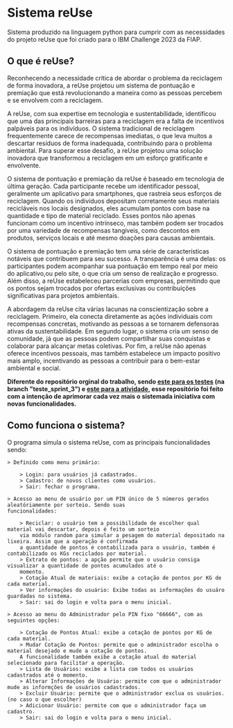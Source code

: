 # Sistema  reUse
Sistema produzido na linguagem python para cumprir com as necessidades do projeto reUse que foi criado para o IBM Challenge 2023 da FIAP.

## O que é reUse?

Reconhecendo a necessidade crítica de abordar o problema da reciclagem de forma inovadora, a reUse projetou um sistema de pontuação e premiação que está revolucionando a maneira como as pessoas percebem e se envolvem com a reciclagem.

A reUse, com sua expertise em tecnologia e sustentabilidade, identificou que uma das principais barreiras para a reciclagem era a falta de incentivos palpáveis para os indivíduos. O sistema tradicional de reciclagem frequentemente carece de recompensas imediatas, o que leva muitos a descartar resíduos de forma inadequada, contribuindo para o problema ambiental. Para superar esse desafio, a reUse projetou uma solução inovadora que transformou a reciclagem em um esforço gratificante e envolvente.

O sistema de pontuação e premiação da reUse é baseado em tecnologia de última geração. Cada participante recebe um identificador pessoal, geralmente um aplicativo para smartphones, que rastreia seus esforços de reciclagem. Quando os indivíduos depositam corretamente seus materiais recicláveis ​​nos locais designados, eles acumulam pontos com base na quantidade e tipo de material reciclado. Esses pontos não apenas funcionam como um incentivo intrínseco, mas também podem ser trocados por uma variedade de recompensas tangíveis, como descontos em produtos, serviços locais e até mesmo doações para causas ambientais.

O sistema de pontuação e premiação tem uma série de características notáveis que contribuem para seu sucesso. A transparência é uma delas: os participantes podem acompanhar sua pontuação em tempo real por meio do aplicativo,ou pelo site, o que cria um senso de realização e progresso. Além disso, a reUse estabeleceu parcerias com empresas, permitindo que os pontos sejam trocados por ofertas exclusivas ou contribuições significativas para projetos ambientais.

A abordagem da reUse cita várias lacunas na conscientização sobre a reciclagem. Primeiro, ela conecta diretamente as ações individuais com recompensas concretas, motivando as pessoas a se tornarem defensoras ativas da sustentabilidade. Em segundo lugar, o sistema cria um senso de comunidade, já que as pessoas podem compartilhar suas conquistas e colaborar para alcançar metas coletivas. Por fim, a reUse não apenas oferece incentivos pessoais, mas também estabelece um impacto positivo mais amplo, incentivando as pessoas a contribuir para o bem-estar ambiental e social.


**Diferente do repositório orginal do trabalho, sendo [este para os testes](https://github.com/victoriafpizza/sprintpython2) (na branch "teste_sprint_3") e [este para a atividade](https://github.com/emnuelle/ibm-challenge-sprint3-ctwp), esse repositório foi feito com a intenção de aprimorar cada vez mais o sistemada iniciativa com novas funcionalidades.** 


## Como funciona o sistema? 

 O programa simula o sistema reUse, com as principais funcionalidades sendo:

    > Definido como menu primário:

        > Login: para usuários já cadastrados.
        > Cadastro: de novos clientes como usuários.
        > Sair: fechar o programa.

    > Acesso ao menu de usuário por um PIN único de 5 números gerados aleatóriamente por sorteio. Sendo suas
    funcionalidades:

        > Reciclar: o usuário tem a possibilidade de escolher qual material vai descartar, depois é feito um sorteio
        via módulo random para simular a pesagem do material depositado na lixeira. Assim que a operação é confirmada
        a quantidade de pontos é contabilizada para o usuário, também é contabilizado os KGs reciclados por material.
        > Extrato de pontos: a apção permite que o usuário consiga visualizar a quantidade de pontos acumulados até o
        momento.
        > Cotação Atual de materiais: exibe a cotação de pontos por KG de cada material.
        > Ver informações do usuário: Exibe todas as informações do usuáro guardadas no sistema.
        > Sair: sai do login e volta para o menu inicial.

    > Acesso ao menu do Administrador pelo PIN fixo "66666", com as seguintes opções:

        > Cotação de Pontos Atual: exibe a cotação de pontos por KG de cada material.
        > Mudar Cotação de Pontos: permite que o administrador escolha o material desejado e mude a cotação de pontos.
        A funcionalidade também exibe a cotação atual do material selecionado para facilitar a operação.
        > Lista de Usuários: exibe a lista com todos os usuários cadastrados até o momento.
        > Alterar Informações de Usuário: permite com que o administrador mude as informções de usuários cadastrados.
        > Excluir Usuário: permite que o administrador exclua os usuários. (no caso o que escolher)
        > Adicionar Usuário: permite com que o administrador faça um cadastro.
        > Sair: sai do login e volta para o menu inicial.